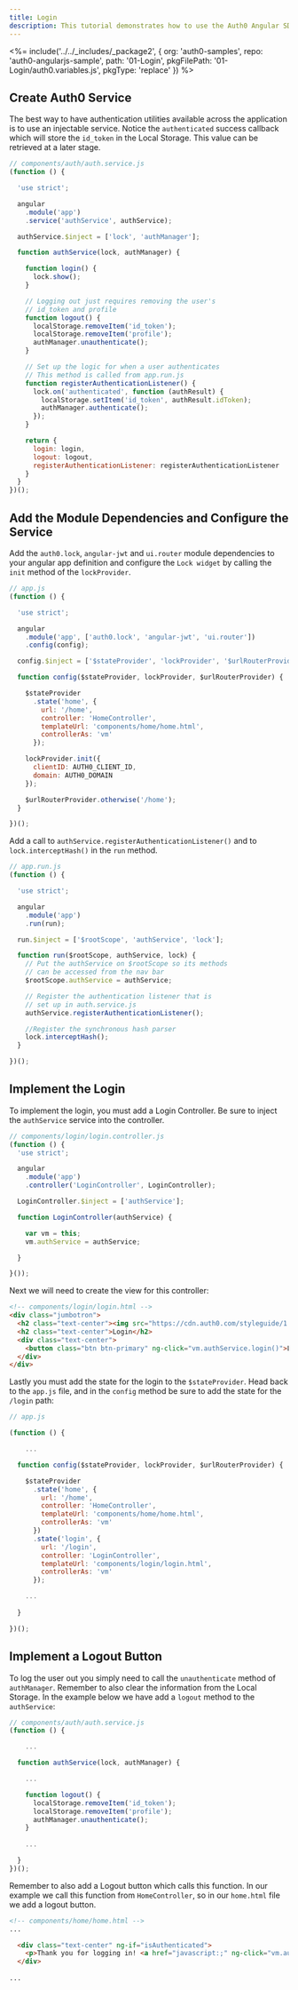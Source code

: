 ```yaml
---
title: Login
description: This tutorial demonstrates how to use the Auth0 Angular SDK to add authentication and authorization to your mobile app.
---
```


<%= include('../../_includes/_package2', {
  org: 'auth0-samples',
  repo: 'auth0-angularjs-sample',
  path: '01-Login',
  pkgFilePath: '01-Login/auth0.variables.js',
  pkgType: 'replace'
}) %>

## Create Auth0 Service

The best way to have authentication utilities available across the application is to use an injectable service.
Notice the `authenticated` success callback which will store the `id_token` in the Local Storage. This value can be retrieved at a later stage.

```js
// components/auth/auth.service.js
(function () {

  'use strict';

  angular
    .module('app')
    .service('authService', authService);

  authService.$inject = ['lock', 'authManager'];

  function authService(lock, authManager) {

    function login() {
      lock.show();
    }

    // Logging out just requires removing the user's
    // id_token and profile
    function logout() {
      localStorage.removeItem('id_token');
      localStorage.removeItem('profile');
      authManager.unauthenticate();
    }

    // Set up the logic for when a user authenticates
    // This method is called from app.run.js
    function registerAuthenticationListener() {
      lock.on('authenticated', function (authResult) {
        localStorage.setItem('id_token', authResult.idToken);
        authManager.authenticate();
      });
    }

    return {
      login: login,
      logout: logout,
      registerAuthenticationListener: registerAuthenticationListener
    }
  }
})();
```

## Add the Module Dependencies and Configure the Service

Add the `auth0.lock`, `angular-jwt` and `ui.router` module dependencies to your angular app definition and configure the `Lock widget` by calling the `init` method of the `lockProvider`.

```js
// app.js
(function () {

  'use strict';

  angular
    .module('app', ['auth0.lock', 'angular-jwt', 'ui.router'])
    .config(config);

  config.$inject = ['$stateProvider', 'lockProvider', '$urlRouterProvider'];

  function config($stateProvider, lockProvider, $urlRouterProvider) {

    $stateProvider
      .state('home', {
        url: '/home',
        controller: 'HomeController',
        templateUrl: 'components/home/home.html',
        controllerAs: 'vm'
      });

    lockProvider.init({
      clientID: AUTH0_CLIENT_ID,
      domain: AUTH0_DOMAIN
    });

    $urlRouterProvider.otherwise('/home');
  }

})();
```

Add a call to `authService.registerAuthenticationListener()` and to `lock.interceptHash()` in the `run` method.

```js
// app.run.js
(function () {

  'use strict';

  angular
    .module('app')
    .run(run);

  run.$inject = ['$rootScope', 'authService', 'lock'];

  function run($rootScope, authService, lock) {
    // Put the authService on $rootScope so its methods
    // can be accessed from the nav bar
    $rootScope.authService = authService;

    // Register the authentication listener that is
    // set up in auth.service.js
    authService.registerAuthenticationListener();

    //Register the synchronous hash parser
    lock.interceptHash();
  }

})();
```

## Implement the Login

To implement the login, you must add a Login Controller. Be sure to inject the `authService` service into the controller.

```js
// components/login/login.controller.js
(function () {
  'use strict';

  angular
    .module('app')
    .controller('LoginController', LoginController);

  LoginController.$inject = ['authService'];

  function LoginController(authService) {

    var vm = this;
    vm.authService = authService;

  }

}());
```

Next we will need to create the view for this controller:

```html
<!-- components/login/login.html -->
<div class="jumbotron">
  <h2 class="text-center"><img src="https://cdn.auth0.com/styleguide/1.0.0/img/badge.svg"></h2>
  <h2 class="text-center">Login</h2>
  <div class="text-center">
    <button class="btn btn-primary" ng-click="vm.authService.login()">Log In</button>
  </div>
</div>
```

Lastly you must add the state for the login to the `$stateProvider`. Head back to the `app.js` file, and in the `config` method be sure to add the state for the `/login` path:

```js
// app.js

(function () {

	...

  function config($stateProvider, lockProvider, $urlRouterProvider) {

    $stateProvider
      .state('home', {
        url: '/home',
        controller: 'HomeController',
        templateUrl: 'components/home/home.html',
        controllerAs: 'vm'
      })
      .state('login', {
        url: '/login',
        controller: 'LoginController',
        templateUrl: 'components/login/login.html',
        controllerAs: 'vm'
      });

    ...
	
  }

})();
```

## Implement a Logout Button

To log the user out you simply need to call the `unauthenticate` method of `authManager`. Remember to also clear the information from the Local Storage. In the example below we have add a `logout` method to the `authService`:

```js
// components/auth/auth.service.js
(function () {

	...

  function authService(lock, authManager) {

    ...

    function logout() {
      localStorage.removeItem('id_token');
      localStorage.removeItem('profile');
      authManager.unauthenticate();
    }
	
	...

  }
})();
```

Remember to also add a Logout button which calls this function. In our example we call this function from `HomeController`, so in our `home.html` file we add a logout button.

```html
<!-- components/home/home.html -->
...

  <div class="text-center" ng-if="isAuthenticated">
    <p>Thank you for logging in! <a href="javascript:;" ng-click="vm.authService.logout()">Log out.</a></p>
  </div>
  
...
```